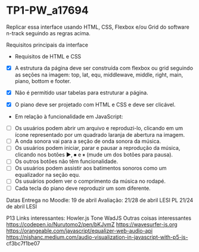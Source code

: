 # TP1-PW_a17694
Replicar essa interface usando HTML, CSS, Flexbox e/ou Grid do software n-track seguindo as regras acima.

Requisitos principais da interface
- Requisitos de HTML e CSS

- [x] A estrutura da página deve ser construída com flexbox ou grid seguindo as seções na imagem: top, lat, equ, middlewave, middle, right, main, piano, bottom e footer.

- [x] Não é permitido usar tabelas para estruturar a página.
- [x] O piano deve ser projetado com HTML e CSS e deve ser clicável.

- Em relação à funcionalidade em JavaScript:
- [ ] Os usuários podem abrir um arquivo e reproduzi-lo, clicando em um ícone representado por um quadrado laranja de abertura na imagem.
- [ ] A onda sonora vai para a seção de onda sonora da música.
- [ ] Os usuários podem iniciar, parar e pausar a reprodução da música, clicando nos botões ▶, ⏹ e ⏸ (mude um dos botões para pausa).
- [ ] Os outros botões não têm funcionalidade.
- [ ] Os usuários podem assistir aos batimentos sonoros como um equalizador na seção equ.
- [ ] Os usuários podem ver o comprimento da música no rodapé.
- [ ] Cada tecla do piano deve reproduzir um som diferente.

Datas
Entrega no Moodle:
19 de abril
Avaliação:
21/28 de abril LESI PL
21/24 de abril LESI

P13 Links interessantes:
Howler.js
Tone
WadJS
Outras coisas interessantes
https://codepen.io/Nurutomo2/pen/bKJvmZ
https://wavesurfer-js.org
https://orangeable.com/javascript/equalizer-web-audio-api
https://nishanc.medium.com/audio-visualization-in-javascript-with-p5-js-
cf3bc7f1be07
